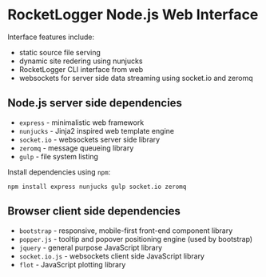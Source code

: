 # RocketLogger Node.js Web Interface

Interface features include:

- static source file serving
- dynamic site redering using nunjucks
- RocketLogger CLI interface from web
- websockets for server side data streaming using socket.io and zeromq


## Node.js server side dependencies

- `express` - minimalistic web framework
- `nunjucks` - Jinja2 inspired web template engine
- `socket.io` - websockets server side library
- `zeromq` - message queueing library
- `gulp` - file system listing

Install dependencies using `npm`:

`npm install express nunjucks gulp socket.io zeromq`


## Browser client side dependencies

- `bootstrap` - responsive, mobile-first front-end component library
- `popper.js` - tooltip and popover positioning engine (used by bootstrap)
- `jquery` - general purpose JavaScript library
- `socket.io.js` - websockets client side JavaScript library
- `flot` - JavaScript plotting library
